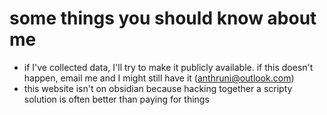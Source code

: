 # some things you should know about me
- if I've collected data, I'll try to make it publicly available. if this doesn't happen, email me and I might still have it (anthruni@outlook.com)
- this website isn't on obsidian because hacking together a scripty solution is often better than paying for things

